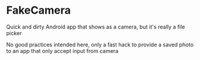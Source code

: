 # FakeCamera

Quick and dirty Android app that shows as a camera, but it's really a file picker

No good practices intended here, only a fast hack to provide a saved photo to an app that only accept input from camera

